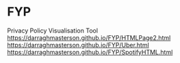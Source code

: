 # FYP

Privacy Policy Visualisation Tool    
https://darraghmasterson.github.io/FYP/HTMLPage2.html
https://darraghmasterson.github.io/FYP/Uber.html
https://darraghmasterson.github.io/FYP/SpotifyHTML.html


